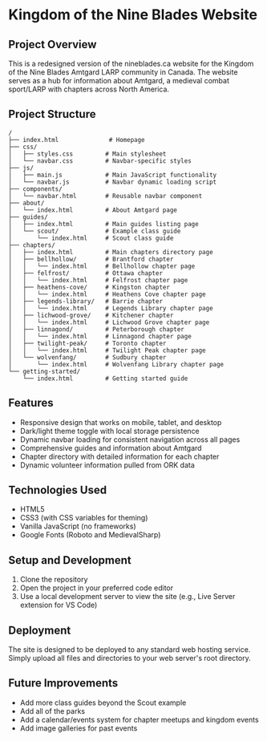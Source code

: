 # Kingdom of the Nine Blades Website

## Project Overview
This is a redesigned version of the nineblades.ca website for the Kingdom of the Nine Blades Amtgard LARP community in Canada. The website serves as a hub for information about Amtgard, a medieval combat sport/LARP with chapters across North America.

## Project Structure

```
/
├── index.html              # Homepage
├── css/
│   ├── styles.css         # Main stylesheet
│   └── navbar.css         # Navbar-specific styles
├── js/
│   ├── main.js            # Main JavaScript functionality
│   └── navbar.js          # Navbar dynamic loading script
├── components/
│   └── navbar.html        # Reusable navbar component
├── about/
│   └── index.html         # About Amtgard page
├── guides/
│   ├── index.html         # Main guides listing page
│   └── scout/             # Example class guide
│       └── index.html     # Scout class guide
├── chapters/
│   ├── index.html         # Main chapters directory page
│   ├── bellhollow/        # Brantford chapter
│   │   └── index.html     # Bellhollow chapter page
│   ├── felfrost/          # Ottawa chapter
│   │   └── index.html     # Felfrost chapter page
│   ├── heathens-cove/     # Kingston chapter
│   │   └── index.html     # Heathens Cove chapter page
│   ├── legends-library/   # Barrie chapter
│   │   └── index.html     # Legends Library chapter page
│   ├── lichwood-grove/    # Kitchener chapter
│   │   └── index.html     # Lichwood Grove chapter page
│   ├── linnagond/         # Peterborough chapter
│   │   └── index.html     # Linnagond chapter page
│   ├── twilight-peak/     # Toronto chapter
│   │   └── index.html     # Twilight Peak chapter page
│   └── wolvenfang/        # Sudbury chapter
│       └── index.html     # Wolvenfang Library chapter page
└── getting-started/
    └── index.html         # Getting started guide
```

## Features
- Responsive design that works on mobile, tablet, and desktop
- Dark/light theme toggle with local storage persistence
- Dynamic navbar loading for consistent navigation across all pages
- Comprehensive guides and information about Amtgard
- Chapter directory with detailed information for each chapter
- Dynamic volunteer information pulled from ORK data

## Technologies Used
- HTML5
- CSS3 (with CSS variables for theming)
- Vanilla JavaScript (no frameworks)
- Google Fonts (Roboto and MedievalSharp)

## Setup and Development
1. Clone the repository
2. Open the project in your preferred code editor
3. Use a local development server to view the site (e.g., Live Server extension for VS Code)

## Deployment
The site is designed to be deployed to any standard web hosting service. Simply upload all files and directories to your web server's root directory.

## Future Improvements
- Add more class guides beyond the Scout example
- Add all of the parks
- Add a calendar/events system for chapter meetups and kingdom events
- Add image galleries for past events